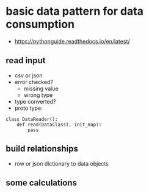 # basic data pattern for data consumption
* https://pythonguide.readthedocs.io/en/latest/

## read input
* csv or json
* error checked?
    * missing value
    * wrong type
* type converted?
* proto type:
```
class DataReader():
    def read(DataClassT, init_map):
        pass
```

## build relationships
* row or json dictionary to data objects

## some calculations
